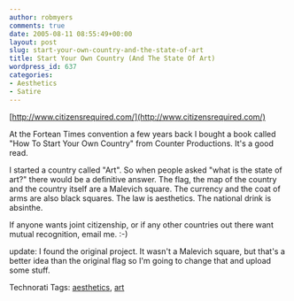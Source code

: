 ```yaml
---
author: robmyers
comments: true
date: 2005-08-11 08:55:49+00:00
layout: post
slug: start-your-own-country-and-the-state-of-art
title: Start Your Own Country (And The State Of Art)
wordpress_id: 637
categories:
- Aesthetics
- Satire
---
```


  
[http://www.citizensrequired.com/](http://www.citizensrequired.com/)  


  
At the Fortean Times convention a few years back I bought a book called "How To Start Your Own Country" from Counter Productions. It's a good read.  


  
I started a country called "Art". So when people asked "what is the state of art?" there would be a definitive answer. The flag, the map of the country and the country itself are a Malevich square. The currency and the coat of arms are also black squares. The law is aesthetics. The national drink is absinthe.  


  
If anyone wants joint citizenship, or if any other countries out there want mutual recognition, email me. :-)  


  
update: I found the original project. It wasn't a Malevich square, but that's a better idea than the original flag so I'm going to change that and upload some stuff.  


  


Technorati Tags: [aesthetics](http://technorati.com/tag/aesthetics), [art](http://technorati.com/tag/art)

  


